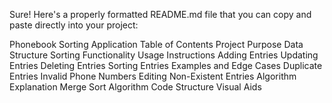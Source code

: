 
Sure! Here's a properly formatted README.md file that you can copy and paste directly into your project:

Phonebook Sorting Application
Table of Contents
Project Purpose
Data Structure
Sorting Functionality
Usage Instructions
Adding Entries
Updating Entries
Deleting Entries
Sorting Entries
Examples and Edge Cases
Duplicate Entries
Invalid Phone Numbers
Editing Non-Existent Entries
Algorithm Explanation
Merge Sort Algorithm
Code Structure
Visual Aids
